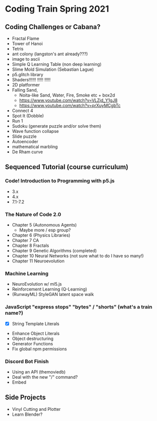 # Coding Train Spring 2021

## Coding Challenges or Cabana?
* Fractal Flame
* Tower of Hanoi
* Tetris
* ant colony (langston's ant already???)
* image to ascii
* Simple Q Learning Table (non deep learning)
* Slime Mold Simulation (Sebastian Lague)
* p5.glitch library
* Shaders!!!!!! !!!!! !!!!! 
* 2D platformer
* Falling Sand,   
   * Noita-like Sand, Water, Fire, Smoke etc + box2d
   * https://www.youtube.com/watch?v=VLZjd_Y1gJ8
   * https://www.youtube.com/watch?v=prXuyMCgbTc
* Connect 4
* Spot It (Dobble)
* Run 1
* Sudoku (generate puzzle and/or solve them)
* Wave function collapse
* Slide puzzle
* Autoencoder
* mathematical marbling
* De Rham curve


## Sequenced Tutorial (course curriculum)

### Code! Introduction to Programming with p5.js
* 3.x
* 4.x
* 7.1-7.2

### The Nature of Code 2.0
* Chapter 5 (Autonomous Agents)
    * Maybe more / esp group?
* Chapter 6 (Physics Libraries)
* Chapter 7 CA
* Chapter 8 Fractals
* Chapter 9 Genetic Algorithms (completed)
* Chapter 10 Neural Networks (not sure what to do I have so many!)
* Chapter 11 Neuroevolution

### Machine Learning
* NeuroEvolution w/ ml5.js
* Reinforcement Learning (Q-Learning)
* (RunwayML) StyleGAN latent space walk

### JavaScript "express stops" "bytes" / "shorts" (what's a train name?)
* [x] String Template Literals
* Enhance Object Literals
* Object destructuring
* Generator Functions
* Fix global npm permissions

### Discord Bot Finish
* Using an API (themoviedb)
* Deal with the new "/" command?
* Embed

## Side Projects
* Vinyl Cutting and Plotter
* Learn Blender?
